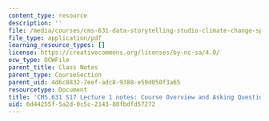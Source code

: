 ```yaml
---
content_type: resource
description: ''
file: /media/courses/cms-631-data-storytelling-studio-climate-change-spring-2017/6d44255f5a2d0c5c214388fbdfd57272_MITCMS_631S17_lec1_intro_nt.pdf
file_type: application/pdf
learning_resource_types: []
license: https://creativecommons.org/licenses/by-nc-sa/4.0/
ocw_type: OCWFile
parent_title: Class Notes
parent_type: CourseSection
parent_uid: 4d6c8832-7eef-adc8-9388-e59d050f3a65
resourcetype: Document
title: 'CMS.631 S17 Lecture 1 notes: Course Overview and Asking Questions'
uid: 6d44255f-5a2d-0c5c-2143-88fbdfd57272
---
```

